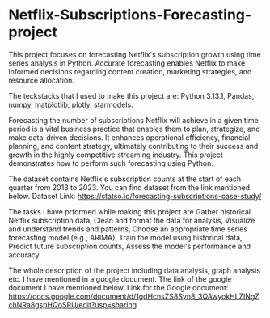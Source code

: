 # Netflix-Subscriptions-Forecasting-project

This project focuses on forecasting Netflix's subscription growth using time series analysis in Python. Accurate forecasting enables Netflix to make informed decisions regarding content creation, marketing strategies, and resource allocation.

The teckstacks that I used to make this project are: Python 3.13.1, Pandas, numpy, matplotlib, plotly, starmodels.

Forecasting the number of subscriptions Netflix will achieve in a given time period is a vital business practice that enables them to plan, strategize, and make data-driven decisions. It enhances operational efficiency, financial planning, and content strategy, ultimately contributing to their success and growth in the highly competitive streaming industry. This project demonstrates how to perform such forecasting using Python.

The dataset contains Netflix's subscription counts at the start of each quarter from 2013 to 2023. You can find dataset from the link mentioned below.
Dataset Link: https://statso.io/forecasting-subscriptions-case-study/

The tasks I have prformed while making this project are Gather historical Netflix subscription data, Clean and format the data for analysis, Visualize and understand trends and patterns, Choose an appropriate time series forecasting model (e.g., ARIMA), Train the model using historical data, Predict future subscription counts, Assess the model's performance and accuracy.

The whole description of the project including data analysis, graph analysis etc. I have mentioned in a google document. The link of the google document I have mentioned below.
Link for the Google document: https://docs.google.com/document/d/1gdHcnsZS8Syn8_3QAwyokHLZlNgZchNRa8gspHQoSRU/edit?usp=sharing
